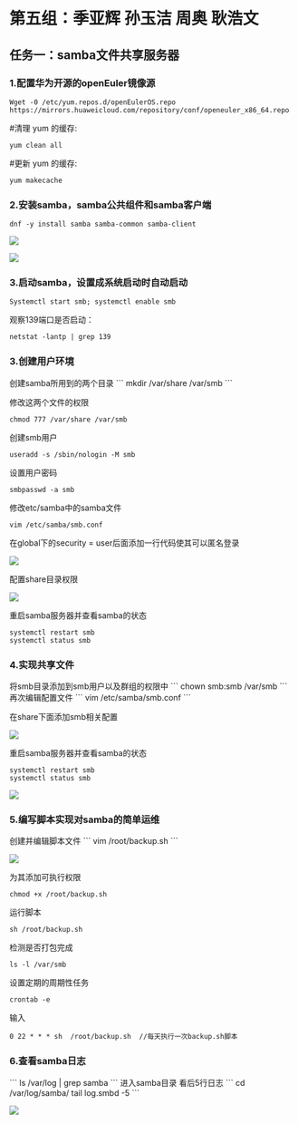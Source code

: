 <h1>第五组：季亚辉 孙玉洁 周奥 耿浩文</h1>
<h2>任务一：samba文件共享服务器</h2>

<h3>1.配置华为开源的openEuler镜像源</h3>

```
Wget -0 /etc/yum.repos.d/openEulerOS.repo https://mirrors.huaweicloud.com/repository/conf/openeuler_x86_64.repo
```
#清理 yum 的缓存:
```
yum clean all
```
#更新 yum 的缓存:
```
yum makecache
```

<h3>2.安装samba，samba公共组件和samba客户端</h3>

```
dnf -y install samba samba-common samba-client
```

![](https://github.com/lajibag/share-5/blob/master/%E5%9B%BE%E7%89%871.png)

![](https://github.com/lajibag/share-5/blob/master/%E5%9B%BE%E7%89%872.png)
<h3>3.启动samba，设置成系统启动时自动启动</h3>

```
Systemctl start smb; systemctl enable smb
```

观察139端口是否启动：
```
netstat -lantp | grep 139
```
<h3>3.创建用户环境</h3>
创建samba所用到的两个目录
```
mkdir /var/share /var/smb
```

修改这两个文件的权限
```
chmod 777 /var/share /var/smb
```
创建smb用户
```
useradd -s /sbin/nologin -M smb
```
设置用户密码
```
smbpasswd -a smb
```
修改etc/samba中的samba文件
```
vim /etc/samba/smb.conf
```

在global下的security = user后面添加一行代码使其可以匿名登录

![](https://github.com/lajibag/share-5/blob/master/%E5%9B%BE%E7%89%873.png)

配置share目录权限

![](https://github.com/lajibag/share-5/blob/master/%E5%9B%BE%E7%89%874.png)

重启samba服务器并查看samba的状态
```
systemctl restart smb
systemctl status smb
```
<h3>4.实现共享文件</h3>
将smb目录添加到smb用户以及群组的权限中
```
chown smb:smb /var/smb
```
再次编辑配置文件
```
vim /etc/samba/smb.conf
```

在share下面添加smb相关配置

![](https://github.com/lajibag/share-5/blob/master/%E5%9B%BE%E7%89%875.png)


重启samba服务器并查看samba的状态
```
systemctl restart smb
systemctl status smb
```

![](https://github.com/lajibag/share-5/blob/master/%E5%9B%BE%E7%89%876.png)

<h3>5.编写脚本实现对samba的简单运维</h3>
创建并编辑脚本文件
```
vim /root/backup.sh
```

![](https://github.com/lajibag/share-5/blob/master/%E5%9B%BE%E7%89%877.png)

为其添加可执行权限
```
chmod +x /root/backup.sh
```

运行脚本
```
sh /root/backup.sh
```

检测是否打包完成
```
ls -l /var/smb
```

设置定期的周期性任务
```
crontab -e
```

输入
```
0 22 * * * sh  /root/backup.sh  //每天执行一次backup.sh脚本
```
<h3>6.查看samba日志</h3>
```
ls /var/log | grep samba
```
进入samba目录
看后5行日志
```
cd /var/log/samba/
tail log.smbd -5
```

![](https://github.com/lajibag/share-5/blob/master/%E5%9B%BE%E7%89%878.png)
